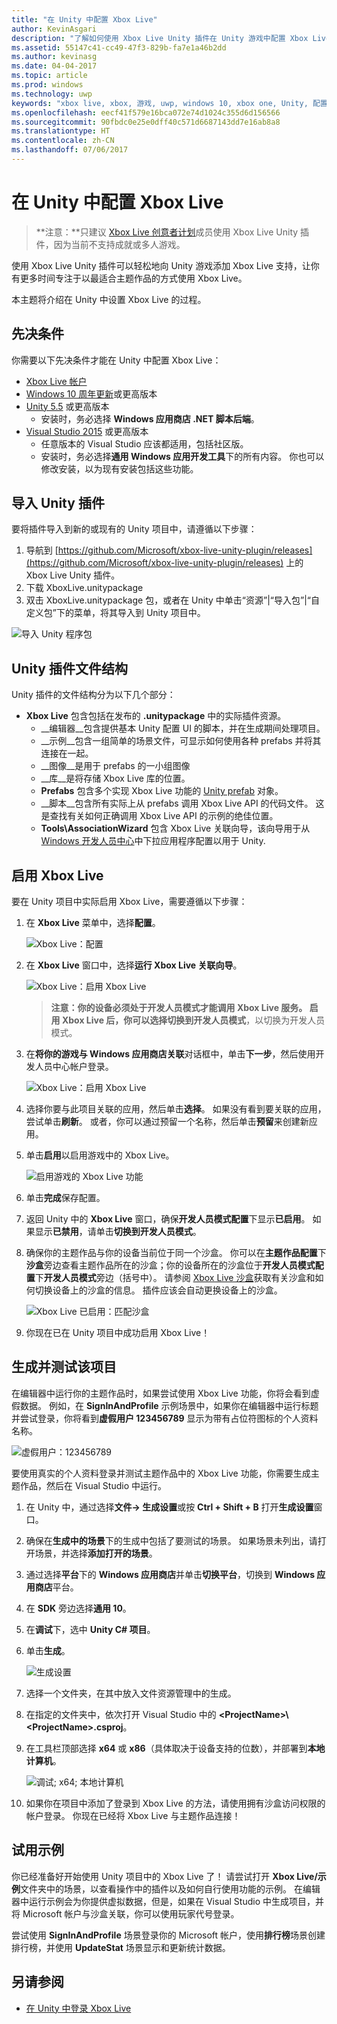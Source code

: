 ```yaml
---
title: "在 Unity 中配置 Xbox Live"
author: KevinAsgari
description: "了解如何使用 Xbox Live Unity 插件在 Unity 游戏中配置 Xbox Live。"
ms.assetid: 55147c41-cc49-47f3-829b-fa7e1a46b2dd
ms.author: kevinasg
ms.date: 04-04-2017
ms.topic: article
ms.prod: windows
ms.technology: uwp
keywords: "xbox live, xbox, 游戏, uwp, windows 10, xbox one, Unity, 配置"
ms.openlocfilehash: eecf41f579e16bca072e74d1024c355d6d156566
ms.sourcegitcommit: 90fbdc0e25e0dff40c571d6687143dd7e16ab8a8
ms.translationtype: HT
ms.contentlocale: zh-CN
ms.lasthandoff: 07/06/2017
---
```

# <a name="configure-xbox-live-in-unity"></a>在 Unity 中配置 Xbox Live

> **注意：**只建议 [Xbox Live 创意者计划](../developer-program-overview.md)成员使用 Xbox Live Unity 插件，因为当前不支持成就或多人游戏。

使用 Xbox Live Unity 插件可以轻松地向 Unity 游戏添加 Xbox Live 支持，让你有更多时间专注于以最适合主题作品的方式使用 Xbox Live。

本主题将介绍在 Unity 中设置 Xbox Live 的过程。

## <a name="prerequisites"></a>先决条件

你需要以下先决条件才能在 Unity 中配置 Xbox Live：

* [Xbox Live 帐户](https://support.xbox.com/browse/my-account/manage-account/Create%20account)
* [Windows 10 周年更新](https://microsoft.com/windows)或更高版本
* [Unity 5.5](https://store.unity.com/) 或更高版本
  * 安装时，务必选择 **Windows 应用商店 .NET 脚本后端**。
* [Visual Studio 2015](https://www.visualstudio.com/) 或更高版本
  * 任意版本的 Visual Studio 应该都适用，包括社区版。
  * 安装时，务必选择**通用 Windows 应用开发工具**下的所有内容。  你也可以修改安装，以为现有安装包括这些功能。

## <a name="import-the-unity-plugin"></a>导入 Unity 插件

要将插件导入到新的或现有的 Unity 项目中，请遵循以下步骤：

1. 导航到 [https://github.com/Microsoft/xbox-live-unity-plugin/releases](https://github.com/Microsoft/xbox-live-unity-plugin/releases) 上的 Xbox Live Unity 插件。
2. 下载 XboxLive.unitypackage
3. 双击 XboxLive.unitypackage 包，或者在 Unity 中单击“资源”|“导入包”|“自定义包”下的菜单，将其导入到 Unity 项目中。

![导入 Unity 程序包](../images/unity/unity-import.png)

## <a name="unity-plugin-file-structure"></a>Unity 插件文件结构

Unity 插件的文件结构分为以下几个部分：

* __Xbox Live__ 包含包括在发布的 **.unitypackage** 中的实际插件资源。
    * __编辑器__包含提供基本 Unity 配置 UI 的脚本，并在生成期间处理项目。
    * __示例__包含一组简单的场景文件，可显示如何使用各种 prefabs 并将其连接在一起。
    * __图像__是用于 prefabs 的一小组图像
    * __库__是将存储 Xbox Live 库的位置。
    * __Prefabs__ 包含多个实现 Xbox Live 功能的 [Unity prefab](https://docs.unity3d.com/Manual/Prefabs.html) 对象。
    * __脚本__包含所有实际上从 prefabs 调用 Xbox Live API 的代码文件。  这是查找有关如何正确调用 Xbox Live API 的示例的绝佳位置。
    * __Tools\AssociationWizard__ 包含 Xbox Live 关联向导，该向导用于从 [Windows 开发人员中心](https://developer.microsoft.com/windows)中下拉应用程序配置以用于 Unity.

## <a name="enable-xbox-live"></a>启用 Xbox Live

要在 Unity 项目中实际启用 Xbox Live，需要遵循以下步骤：

1. 在 **Xbox Live** 菜单中，选择**配置**。

    ![Xbox Live：配置](../images/unity/xbox-live-configuration.PNG)

2. 在 **Xbox Live** 窗口中，选择**运行 Xbox Live 关联向导**。

    ![Xbox Live：启用 Xbox Live](../images/unity/enable-xbox-live.PNG)

    > **注意：**你的设备必须处于开发人员模式才能调用 Xbox Live 服务。 启用 Xbox Live 后，你可以选择**切换到开发人员模式**，以切换为开发人员模式。

3. 在**将你的游戏与 Windows 应用商店关联**对话框中，单击**下一步**，然后使用开发人员中心帐户登录。

    ![Xbox Live：启用 Xbox Live](../images/unity/associate-game-with-store.png)

4. 选择你要与此项目关联的应用，然后单击**选择**。 如果没有看到要关联的应用，尝试单击**刷新**。 或者，你可以通过预留一个名称，然后单击**预留**来创建新应用。

5. 单击**启用**以启用游戏中的 Xbox Live。

    ![启用游戏的 Xbox Live 功能](../images/unity/associate-your-game-with-the-windows-store.PNG)

6. 单击**完成**保存配置。

7. 返回 Unity 中的 **Xbox Live** 窗口，确保**开发人员模式配置**下显示**已启用**。 如果显示**已禁用**，请单击**切换到开发人员模式**。

8. 确保你的主题作品与你的设备当前位于同一个沙盒。 你可以在**主题作品配置**下**沙盒**旁边查看主题作品所在的沙盒；你的设备所在的沙盒位于**开发人员模式配置**下**开发人员模式**旁边（括号中）。 请参阅 [Xbox Live 沙盒](../xbox-live-sandboxes.md)获取有关沙盒和如何切换设备上的沙盒的信息。 插件应该会自动更换设备上的沙盒。

    ![Xbox Live 已启用：匹配沙盒](../images/unity/unity-xbl-enabled.PNG)

9. 你现在已在 Unity 项目中成功启用 Xbox Live！

## <a name="build-and-test-the-project"></a>生成并测试该项目

在编辑器中运行你的主题作品时，如果尝试使用 Xbox Live 功能，你将会看到虚假数据。 例如，在 **SignInAndProfile** 示例场景中，如果你在编辑器中运行标题并尝试登录，你将看到**虚假用户 123456789** 显示为带有占位符图标的个人资料名称。

![虚假用户：123456789](../images/unity/unity-game-fake-data.PNG)

要使用真实的个人资料登录并测试主题作品中的 Xbox Live 功能，你需要生成主题作品，然后在 Visual Studio 中运行。

1. 在 Unity 中，通过选择**文件-> 生成设置**或按 **Ctrl + Shift + B** 打开**生成设置**窗口。

2. 确保在**生成中的场景**下的生成中包括了要测试的场景。 如果场景未列出，请打开场景，并选择**添加打开的场景**。

3. 通过选择**平台**下的 **Windows 应用商店**并单击**切换平台**，切换到 **Windows 应用商店**平台。

4. 在 **SDK** 旁边选择**通用 10**。

5. 在**调试**下，选中 **Unity C# 项目**。

6. 单击**生成**。

    ![生成设置](../images/unity/unity-build-settings.PNG)

7. 选择一个文件夹，在其中放入文件资源管理中的生成。

8. 在指定的文件夹中，依次打开 Visual Studio 中的 **&lt;ProjectName&gt;\\&lt;ProjectName&gt;.csproj**。

9. 在工具栏顶部选择 **x64** 或 **x86**（具体取决于设备支持的位数），并部署到**本地计算机**。

    ![调试; x64; 本地计算机](../images/unity/vs-debug-local-machine.PNG)

10. 如果你在项目中添加了登录到 Xbox Live 的方法，请使用拥有沙盒访问权限的帐户登录。 你现在已经将 Xbox Live 与主题作品连接！

## <a name="try-out-the-examples"></a>试用示例

你已经准备好开始使用 Unity 项目中的 Xbox Live 了！ 请尝试打开 **Xbox Live/示例**文件夹中的场景，以查看操作中的插件以及如何自行使用功能的示例。 在编辑器中运行示例会为你提供虚拟数据，但是，如果在 Visual Studio 中生成项目，并将 Microsoft 帐户与沙盒关联，你可以使用玩家代号登录。

尝试使用 **SignInAndProfile** 场景登录你的 Microsoft 帐户，使用**排行榜**场景创建排行榜，并使用 **UpdateStat** 场景显示和更新统计数据。

## <a name="see-also"></a>另请参阅

* [在 Unity 中登录 Xbox Live](sign-in-to-xbox-live-in-unity.md)
